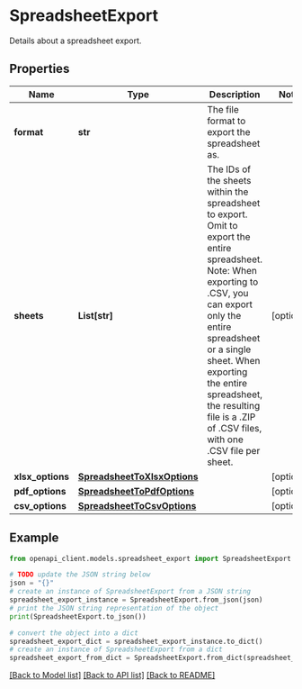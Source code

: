 # SpreadsheetExport

Details about a spreadsheet export.

## Properties

Name | Type | Description | Notes
------------ | ------------- | ------------- | -------------
**format** | **str** | The file format to export the spreadsheet as. | 
**sheets** | **List[str]** | The IDs of the sheets within the spreadsheet to export. Omit to export the entire spreadsheet.  Note: When exporting to .CSV, you can export only the entire spreadsheet or a single sheet. When exporting the entire spreadsheet, the resulting file is a .ZIP of .CSV files, with one .CSV file per sheet. | [optional] 
**xlsx_options** | [**SpreadsheetToXlsxOptions**](SpreadsheetToXlsxOptions.md) |  | [optional] 
**pdf_options** | [**SpreadsheetToPdfOptions**](SpreadsheetToPdfOptions.md) |  | [optional] 
**csv_options** | [**SpreadsheetToCsvOptions**](SpreadsheetToCsvOptions.md) |  | [optional] 

## Example

```python
from openapi_client.models.spreadsheet_export import SpreadsheetExport

# TODO update the JSON string below
json = "{}"
# create an instance of SpreadsheetExport from a JSON string
spreadsheet_export_instance = SpreadsheetExport.from_json(json)
# print the JSON string representation of the object
print(SpreadsheetExport.to_json())

# convert the object into a dict
spreadsheet_export_dict = spreadsheet_export_instance.to_dict()
# create an instance of SpreadsheetExport from a dict
spreadsheet_export_from_dict = SpreadsheetExport.from_dict(spreadsheet_export_dict)
```
[[Back to Model list]](../README.md#documentation-for-models) [[Back to API list]](../README.md#documentation-for-api-endpoints) [[Back to README]](../README.md)


